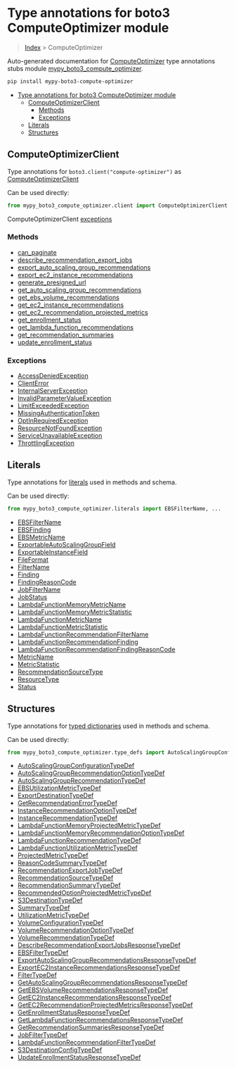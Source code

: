# Type annotations for boto3 ComputeOptimizer module

> [Index](../index.md) > ComputeOptimizer

Auto-generated documentation for [ComputeOptimizer](https://boto3.amazonaws.com/v1/documentation/api/latest/reference/services/compute-optimizer.html#ComputeOptimizer)
type annotations stubs module [mypy_boto3_compute_optimizer](https://pypi.org/project/mypy-boto3-compute-optimizer/).

```bash
pip install mypy-boto3-compute-optimizer
```

- [Type annotations for boto3 ComputeOptimizer module](#type-annotations-for-boto3-computeoptimizer-module)
  - [ComputeOptimizerClient](#computeoptimizerclient)
    - [Methods](#methods)
    - [Exceptions](#exceptions)
  - [Literals](#literals)
  - [Structures](#structures)

## ComputeOptimizerClient

Type annotations for  `boto3.client("compute-optimizer")` as [ComputeOptimizerClient](./client.md)

Can be used directly:

```python
from mypy_boto3_compute_optimizer.client import ComputeOptimizerClient
```


ComputeOptimizerClient [exceptions](./client.md#exceptions)



### Methods
- [can_paginate](./client.md#can-paginate)
- [describe_recommendation_export_jobs](./client.md#describe-recommendation-export-jobs)
- [export_auto_scaling_group_recommendations](./client.md#export-auto-scaling-group-recommendations)
- [export_ec2_instance_recommendations](./client.md#export-ec2-instance-recommendations)
- [generate_presigned_url](./client.md#generate-presigned-url)
- [get_auto_scaling_group_recommendations](./client.md#get-auto-scaling-group-recommendations)
- [get_ebs_volume_recommendations](./client.md#get-ebs-volume-recommendations)
- [get_ec2_instance_recommendations](./client.md#get-ec2-instance-recommendations)
- [get_ec2_recommendation_projected_metrics](./client.md#get-ec2-recommendation-projected-metrics)
- [get_enrollment_status](./client.md#get-enrollment-status)
- [get_lambda_function_recommendations](./client.md#get-lambda-function-recommendations)
- [get_recommendation_summaries](./client.md#get-recommendation-summaries)
- [update_enrollment_status](./client.md#update-enrollment-status)




### Exceptions
- [AccessDeniedException](./client.md#accessdeniedexception)
- [ClientError](./client.md#clienterror)
- [InternalServerException](./client.md#internalserverexception)
- [InvalidParameterValueException](./client.md#invalidparametervalueexception)
- [LimitExceededException](./client.md#limitexceededexception)
- [MissingAuthenticationToken](./client.md#missingauthenticationtoken)
- [OptInRequiredException](./client.md#optinrequiredexception)
- [ResourceNotFoundException](./client.md#resourcenotfoundexception)
- [ServiceUnavailableException](./client.md#serviceunavailableexception)
- [ThrottlingException](./client.md#throttlingexception)










## Literals

Type annotations for [literals](./literals.md) used in methods and schema.

Can be used directly:

```python
from mypy_boto3_compute_optimizer.literals import EBSFilterName, ...
```

- [EBSFilterName](./literals.md#ebsfiltername)
- [EBSFinding](./literals.md#ebsfinding)
- [EBSMetricName](./literals.md#ebsmetricname)
- [ExportableAutoScalingGroupField](./literals.md#exportableautoscalinggroupfield)
- [ExportableInstanceField](./literals.md#exportableinstancefield)
- [FileFormat](./literals.md#fileformat)
- [FilterName](./literals.md#filtername)
- [Finding](./literals.md#finding)
- [FindingReasonCode](./literals.md#findingreasoncode)
- [JobFilterName](./literals.md#jobfiltername)
- [JobStatus](./literals.md#jobstatus)
- [LambdaFunctionMemoryMetricName](./literals.md#lambdafunctionmemorymetricname)
- [LambdaFunctionMemoryMetricStatistic](./literals.md#lambdafunctionmemorymetricstatistic)
- [LambdaFunctionMetricName](./literals.md#lambdafunctionmetricname)
- [LambdaFunctionMetricStatistic](./literals.md#lambdafunctionmetricstatistic)
- [LambdaFunctionRecommendationFilterName](./literals.md#lambdafunctionrecommendationfiltername)
- [LambdaFunctionRecommendationFinding](./literals.md#lambdafunctionrecommendationfinding)
- [LambdaFunctionRecommendationFindingReasonCode](./literals.md#lambdafunctionrecommendationfindingreasoncode)
- [MetricName](./literals.md#metricname)
- [MetricStatistic](./literals.md#metricstatistic)
- [RecommendationSourceType](./literals.md#recommendationsourcetype)
- [ResourceType](./literals.md#resourcetype)
- [Status](./literals.md#status)




## Structures


Type annotations for [typed dictionaries](./type_defs.md) used in methods and schema.

Can be used directly:

```python
from mypy_boto3_compute_optimizer.type_defs import AutoScalingGroupConfigurationTypeDef, ...
```

- [AutoScalingGroupConfigurationTypeDef](./type_defs.md#autoscalinggroupconfigurationtypedef)
- [AutoScalingGroupRecommendationOptionTypeDef](./type_defs.md#autoscalinggrouprecommendationoptiontypedef)
- [AutoScalingGroupRecommendationTypeDef](./type_defs.md#autoscalinggrouprecommendationtypedef)
- [EBSUtilizationMetricTypeDef](./type_defs.md#ebsutilizationmetrictypedef)
- [ExportDestinationTypeDef](./type_defs.md#exportdestinationtypedef)
- [GetRecommendationErrorTypeDef](./type_defs.md#getrecommendationerrortypedef)
- [InstanceRecommendationOptionTypeDef](./type_defs.md#instancerecommendationoptiontypedef)
- [InstanceRecommendationTypeDef](./type_defs.md#instancerecommendationtypedef)
- [LambdaFunctionMemoryProjectedMetricTypeDef](./type_defs.md#lambdafunctionmemoryprojectedmetrictypedef)
- [LambdaFunctionMemoryRecommendationOptionTypeDef](./type_defs.md#lambdafunctionmemoryrecommendationoptiontypedef)
- [LambdaFunctionRecommendationTypeDef](./type_defs.md#lambdafunctionrecommendationtypedef)
- [LambdaFunctionUtilizationMetricTypeDef](./type_defs.md#lambdafunctionutilizationmetrictypedef)
- [ProjectedMetricTypeDef](./type_defs.md#projectedmetrictypedef)
- [ReasonCodeSummaryTypeDef](./type_defs.md#reasoncodesummarytypedef)
- [RecommendationExportJobTypeDef](./type_defs.md#recommendationexportjobtypedef)
- [RecommendationSourceTypeDef](./type_defs.md#recommendationsourcetypedef)
- [RecommendationSummaryTypeDef](./type_defs.md#recommendationsummarytypedef)
- [RecommendedOptionProjectedMetricTypeDef](./type_defs.md#recommendedoptionprojectedmetrictypedef)
- [S3DestinationTypeDef](./type_defs.md#s3destinationtypedef)
- [SummaryTypeDef](./type_defs.md#summarytypedef)
- [UtilizationMetricTypeDef](./type_defs.md#utilizationmetrictypedef)
- [VolumeConfigurationTypeDef](./type_defs.md#volumeconfigurationtypedef)
- [VolumeRecommendationOptionTypeDef](./type_defs.md#volumerecommendationoptiontypedef)
- [VolumeRecommendationTypeDef](./type_defs.md#volumerecommendationtypedef)
- [DescribeRecommendationExportJobsResponseTypeDef](./type_defs.md#describerecommendationexportjobsresponsetypedef)
- [EBSFilterTypeDef](./type_defs.md#ebsfiltertypedef)
- [ExportAutoScalingGroupRecommendationsResponseTypeDef](./type_defs.md#exportautoscalinggrouprecommendationsresponsetypedef)
- [ExportEC2InstanceRecommendationsResponseTypeDef](./type_defs.md#exportec2instancerecommendationsresponsetypedef)
- [FilterTypeDef](./type_defs.md#filtertypedef)
- [GetAutoScalingGroupRecommendationsResponseTypeDef](./type_defs.md#getautoscalinggrouprecommendationsresponsetypedef)
- [GetEBSVolumeRecommendationsResponseTypeDef](./type_defs.md#getebsvolumerecommendationsresponsetypedef)
- [GetEC2InstanceRecommendationsResponseTypeDef](./type_defs.md#getec2instancerecommendationsresponsetypedef)
- [GetEC2RecommendationProjectedMetricsResponseTypeDef](./type_defs.md#getec2recommendationprojectedmetricsresponsetypedef)
- [GetEnrollmentStatusResponseTypeDef](./type_defs.md#getenrollmentstatusresponsetypedef)
- [GetLambdaFunctionRecommendationsResponseTypeDef](./type_defs.md#getlambdafunctionrecommendationsresponsetypedef)
- [GetRecommendationSummariesResponseTypeDef](./type_defs.md#getrecommendationsummariesresponsetypedef)
- [JobFilterTypeDef](./type_defs.md#jobfiltertypedef)
- [LambdaFunctionRecommendationFilterTypeDef](./type_defs.md#lambdafunctionrecommendationfiltertypedef)
- [S3DestinationConfigTypeDef](./type_defs.md#s3destinationconfigtypedef)
- [UpdateEnrollmentStatusResponseTypeDef](./type_defs.md#updateenrollmentstatusresponsetypedef)
